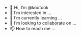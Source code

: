 - 👋 Hi, I’m @kootook
- 👀 I’m interested in ...
- 🌱 I’m currently learning ...
- 💞️ I’m looking to collaborate on ...
- 📫 How to reach me ...

<!---
kootook/kootook is a ✨ special ✨ repository because its `README.md` (this file) appears on your GitHub profile.
You can click the Preview link to take a look at your changes.
--->
